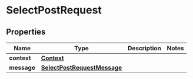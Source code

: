 

# SelectPostRequest


## Properties

| Name | Type | Description | Notes |
|------------ | ------------- | ------------- | -------------|
|**context** | [**Context**](Context.md) |  |  |
|**message** | [**SelectPostRequestMessage**](SelectPostRequestMessage.md) |  |  |



